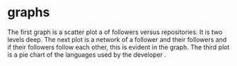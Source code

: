# graphs
The first graph is a scatter plot a of followers versus repositories. It is two levels deep.
The next plot is a network of a follower and their followers and if their followers follow each other, this is evident in the graph.
The third plot is a pie chart of the languages used by the developer .

